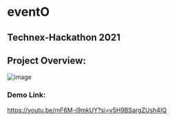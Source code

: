 # eventO
## Technex-Hackathon 2021  

## Project Overview:
![image](https://github.com/user-attachments/assets/3ab04275-ccb6-446d-b62b-abaf3ec095ea)

### Demo Link: 
https://youtu.be/mF6M-j9mkUY?si=v5H9BSargZUsh4IQ
